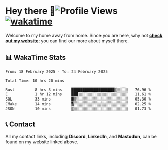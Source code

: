 # Hey there :wave:![Profile Views](https://komarev.com/ghpvc/?username=skifli) [![wakatime](https://wakatime.com/badge/user/b4317b02-0c6d-457b-82a4-a448b8a8d1df.svg)](https://wakatime.com/@b4317b02-0c6d-457b-82a4-a448b8a8d1df)

Welcome to my home away from home. Since you are here, why not [**check out my website**](https://skifli.github.io); you can find our more about myself there.

## 📊 WakaTime Stats

<!--START_SECTION:waka-->

```txt
From: 18 February 2025 - To: 24 February 2025

Total Time: 10 hrs 20 mins

Rust         8 hrs 3 mins    ███████████████████▒░░░░░   76.96 %
C            1 hr 12 mins    ███░░░░░░░░░░░░░░░░░░░░░░   11.61 %
SQL          33 mins         █▒░░░░░░░░░░░░░░░░░░░░░░░   05.30 %
CMake        14 mins         ▓░░░░░░░░░░░░░░░░░░░░░░░░   02.25 %
JSON         10 mins         ▒░░░░░░░░░░░░░░░░░░░░░░░░   01.73 %
```

<!--END_SECTION:waka-->

## 📞 Contact

All my contact links, including **Discord**, **LinkedIn**, and **Mastodon**, can be found on my website linked above.
